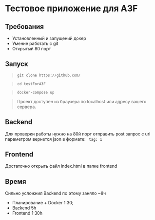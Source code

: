# Тестовое приложение для A3F

## Требования
- Установленный и запущений докер
- Умение работать с git
- Открытый 80 порт

## Запуск
> `git clone https://github.com/`

> `cd testForA3F`

> `docker-compose up` 

> Проект доступен из браузера по localhost или адресу вашего сервера.

## Backend
Для проверки работы нужно на 80й порт отправить post запрос с url параметром
вернется json в формате: 
` tag: 1`

## Frontend
Достаточно открыть файл index.html в папке frontend

## Время 
Сильно усложнил Backend по этому заняло ~8ч
- Планирование + Docker 1:30;
- Backend 5h
- Frontend 1:30h